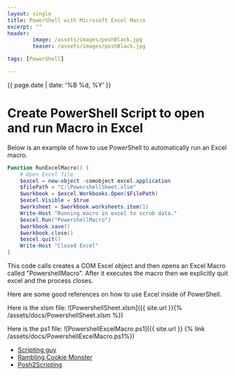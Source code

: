```yaml
---
layout: single
title: PowerShell with Microsoft Excel Macro
excerpt: ""
header: 
        image: /assets/images/poshBlack.jpg
        teaser: /assets/images/poshBlack.jpg

tags: [PowerShell]

---
```

{{ page.date | date: '%B %d, %Y' }}

# Create PowerShell Script to open and run Macro in Excel
Below is an example of how to use PowerShell to automatically run an Excel macro.

```powershell
Function RunExcelMacro() {
    # Open Excel file
    $excel = new-object -comobject excel.application
    $filePath = "C:\PowershellSheet.xlsm"
    $workbook = $excel.Workbooks.Open($FilePath)
    $excel.Visible = $true
    $worksheet = $workbook.worksheets.item(1)
    Write-Host "Running macro in excel to scrub data."
    $excel.Run("PowershellMacro")
    $workbook.save()
    $workbook.close()
    $excel.quit()
    Write-Host "Closed Excel"
}
```
This code calls creates a COM Excel object and then opens an Excel Macro called "PowershellMacro". After it executes the macro then we explicitly quit excel and the process closes. 

Here are some good references on how to use Excel inside of PowerShell.

Here is the xlsm file: ![PowershellSheet.xlsm]({{ site.url }}{% /assets/docs/PowershellSheet.xlsm %})

Here is the ps1 file:  ![PowershellExcelMacro.ps1]({{ site.url }} {% link /assets/docs/PowershellExcelMacro.ps1%})

* <a href="https://blogs.technet.microsoft.com/heyscriptingguy/2006/09/08/how-can-i-use-windows-powershell-to-automate-microsoft-excel/" target="_blank">Scripting guy</a> 
* <a href="http://ramblingcookiemonster.github.io/PSExcel-Intro/" target="_blank">Rambling Cookie Monster</a>
* <a href="https://posh2scripting.wordpress.com/2013/07/31/automating-excel-spreadsheets-with-powershell/" target="_blank">Posh2Scripting</a>


